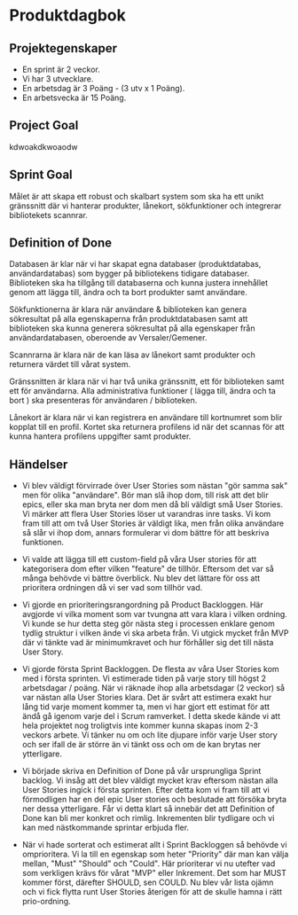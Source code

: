 # Produktdagbok

## Projektegenskaper
- En sprint är 2 veckor.
- Vi har 3 utvecklare.
- En arbetsdag är 3 Poäng - (3 utv x 1 Poäng).
- En arbetsvecka är 15 Poäng.
 
## Project Goal
kdwoakdkwoaodw

## Sprint Goal
Målet är att skapa ett robust och skalbart system som ska ha ett unikt gränssnitt där vi hanterar produkter, lånekort, sökfunktioner och integrerar bibliotekets scannrar.

## Definition of Done
Databasen är klar när vi har skapat egna databaser (produktdatabas, användardatabas) som bygger på bibliotekens tidigare databaser. Biblioteken ska ha tillgång till databaserna och kunna justera innehållet genom att lägga till, ändra och ta bort produkter samt användare. 

Sökfunktionerna är klara när användare & biblioteken kan genera sökresultat på alla egenskaperna från produktdatabasen samt att biblioteken ska kunna generera sökresultat på alla egenskaper från användardatabasen, oberoende av Versaler/Gemener.  

Scannrarna är klara när de kan läsa av lånekort samt produkter och returnera värdet till vårat system. 

Gränssnitten är klara när vi har två unika gränssnitt, ett för biblioteken samt ett för användarna. Alla administrativa funktioner ( lägga till, ändra och ta bort ) ska presenteras för användaren / biblioteken. 

Lånekort är klara när vi kan registrera en användare till kortnumret som blir kopplat till en profil. Kortet ska returnera profilens id när det scannas för att kunna hantera profilens uppgifter samt produkter.


## Händelser 

- Vi blev väldigt förvirrade över User Stories som nästan "gör samma sak" men för olika "användare". Bör man slå ihop dom, till risk att det blir epics, eller ska man bryta ner dom men då bli väldigt små User Stories. Vi märker att flera User Stories löser ut varandras inre tasks. Vi kom fram till att om två User Stories är väldigt lika, men från olika användare så slår vi ihop dom, annars formulerar vi dom bättre för att beskriva funktionen.

- Vi valde att lägga till ett custom-field på våra User stories för att kategorisera dom efter vilken "feature" de tillhör. Eftersom det var så många behövde vi bättre överblick. Nu blev det lättare för oss att prioritera ordningen då vi ser vad som tillhör vad.

- Vi gjorde en prioriteringsrangordning på Product Backloggen. Här avgjorde vi vilka moment som var tvungna att vara klara i vilken ordning. Vi kunde se hur detta steg gör nästa steg i processen enklare genom tydlig struktur i vilken ände vi ska arbeta från. Vi utgick mycket från MVP där vi tänkte vad är minimumkravet och hur förhåller sig det till nästa User Story.

- Vi gjorde första Sprint Backloggen. De flesta av våra User Stories kom med i första sprinten. Vi estimerade tiden på varje story till högst 2 arbetsdagar / poäng. När vi räknade ihop alla arbetsdagar (2 veckor) så var nästan alla User Stories klara. Det är svårt att estimera exakt hur lång tid varje moment kommer ta, men vi har gjort ett estimat för att ändå gå igenom varje del i Scrum ramverket. I detta skede kände vi att hela projektet nog troligtvis inte kommer kunna skapas inom 2-3 veckors arbete. Vi tänker nu om och lite djupare inför varje User story och ser ifall de är större än vi tänkt oss och om de kan brytas ner ytterligare.

- Vi började skriva en Definition of Done på vår ursprungliga Sprint backlog. Vi insåg att det blev väldigt mycket krav eftersom nästan alla User Stories ingick i första sprinten. Efter detta kom vi fram till att vi förmodligen har en del epic User stories och beslutade att försöka bryta ner dessa ytterligare. Får vi detta klart så innebär det att Definition of Done kan bli mer konkret och rimlig. Inkrementen blir tydligare och vi kan med nästkommande sprintar erbjuda fler. 


- När vi hade sorterat och estimerat allt i Sprint Backloggen så behövde vi omprioritera. Vi la till en egenskap som heter "Priority" där man kan välja mellan, "Must" "Should" och "Could". Här prioriterar vi nu utefter vad som verkligen krävs för vårat "MVP" eller Inkrement. Det som har MUST kommer först, därefter SHOULD, sen COULD. 
Nu blev vår lista ojämn och vi fick flytta runt User Stories återigen för att de skulle hamna i rätt prio-ordning. 



